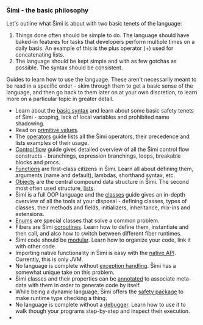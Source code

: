 ### Šimi - the basic philosophy

Let's outline what Šimi is about with two basic tenets of the language:
1. Things done often should be simple to do. The language should have baked-in features for tasks that developers perform multiple times on a daily basis. An example of this is the plus operator (+) used for concatenating lists.
2. The language should be kept simple and with as few gotchas as possible. The syntax should be consistent.

Guides to learn how to use the language. These aren't necessarily meant to be read in a specific order - skim through them to get a basic sense of the language, and then go back to them later on at your own discretion, to learn more on a particular topic in greater detail.
* Learn about the [basic syntax](syntax.md) and learn about some basic safety tenets of Šimi - scoping, lack of local variables and prohibited name shadowing.
* Read on [primitive values](basic_values.md).
* The [operators](operators.md) guide lists all the Šimi operators, their precedence and lists examples of their usage.
* [Control flow](control_flow.md) guide gives detailed overview of all the Šimi control flow constructs - branchings, expression branchings, loops, breakable blocks and procs.
* [Functions](functions.md) are first-class citizens in Šimi. Learn all about defining them, arguments (name and default), lambdas, shorthand syntax, etc.
* [Objects](objects_lists.md) are the central compound data structure in Šimi. The second most often used structure, [lists](objects_lists.md).
* Šimi is a full OOP language and the [classes](classes.md) guide gives an in-depth overview of all the tools at your disposal - defining classes, types of classes, their methods and fields, initializers, inheritance, mix-ins and extensions.
* [Enums](enums.md) are special classes that solve a common problem.
* Fibers are Šimi [coroutines](coroutines.md). Learn how to define them, instantiate and then call, and also how to switch between different fiber runtimes.
* Šimi code should be [modular](modularity.md). Learn how to organize your code, link it with other code.
* Importing native functionality in Šimi is easy with the [native API](native_api.md). Currently, this is only JVM.
* No language is complete without [exception handling](exception_handling.md). Šimi has a somewhat unique take on this problem.
* Šimi classes and their properties can be [annotated](annotations.md) to associate meta-data with them in order to generate code by itself.
* While being a dynamic language, Šimi offers the [safety package](safety_package.md) to make runtime type checking a thing.
* No language is complete without a [debugger](debugging.md). Learn how to use it to walk though your programs step-by-step and inspect their execution.
* 